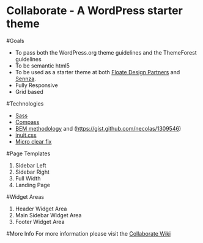 Collaborate - A WordPress starter theme
=======================================

#Goals
- To pass both the WordPress.org theme guidelines and the ThemeForest guidelines
- To be semantic html5
- To be used as a starter theme at both [Floate Design Partners](http://floate.com.au/ "Floate Design Partners") and [Sennza](http://www.sennza.com.au/ "Sennza").
- Fully Responsive
- Grid based

#Technologies
- [Sass](http://sass-lang.com/)
- [Compass](http://compass.handlino.com/)
- [BEM methodology](http://bem.info/method/) and (https://gist.github.com/necolas/1309546)
- [inuit.css](http://inuitcss.com/)
- [Micro clear fix](http://nicolasgallagher.com/micro-clearfix-hack/)

#Page Templates
1. Sidebar Left
2. Sidebar Right
3. Full Width
4. Landing Page

#Widget Areas
1. Header Widget Area
2. Main Sidebar Widget Area
3. Footer Widget Area

#More Info
For more information please visit the [Collaborate Wiki](https://github.com/peterwilsoncc/collaborate/wiki)